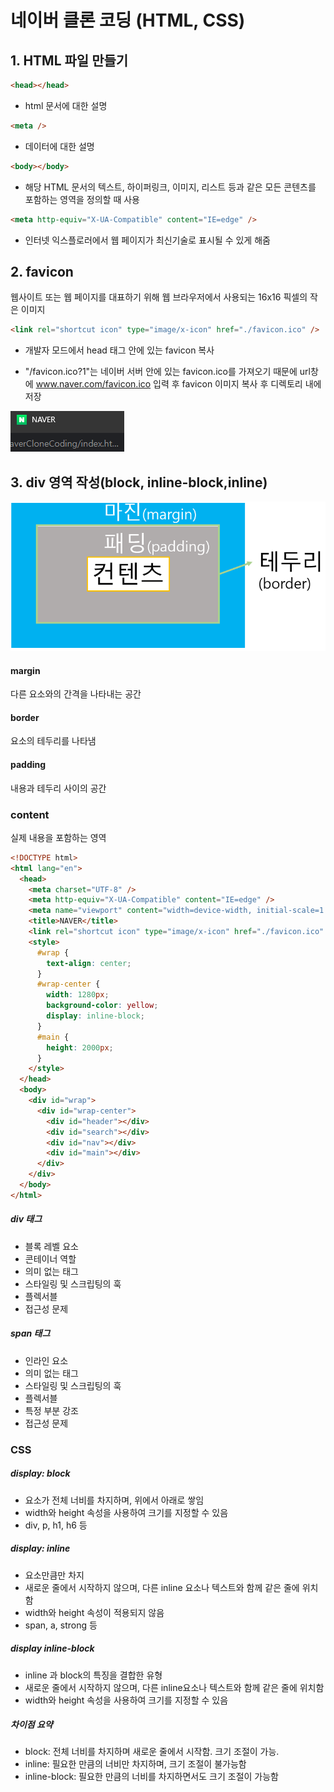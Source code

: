 # 네이버 클론 코딩 (HTML, CSS)

## 1. HTML 파일 만들기

```html
<head></head>
```

- html 문서에 대한 설명

```html
<meta />
```

- 데이터에 대한 설명

```html
<body></body>
```

- 해당 HTML 문서의 텍스트, 하이퍼링크, 이미지, 리스트 등과 같은 모든 콘텐츠를 포함하는 영역을 정의할 때 사용

```html
<meta http-equiv="X-UA-Compatible" content="IE=edge" />
```

- 인터넷 익스플로러에서 웹 페이지가 최신기술로 표시될 수 있게 해줌

## 2. favicon

웹사이트 또는 웹 페이지를 대표하기 위해 웹 브라우저에서 사용되는 16x16 픽셀의 작은 이미지

```html
<link rel="shortcut icon" type="image/x-icon" href="./favicon.ico" />
```

- 개발자 모드에서 head 태그 안에 있는 favicon 복사

- "/favicon.ico?1"는 네이버 서버 안에 있는 favicon.ico를 가져오기 때문에
  url창에 www.naver.com/favicon.ico 입력 후 favicon 이미지 복사 후 디렉토리 내에 저장

![Alt text](image-3.png)

## 3. div 영역 작성(block, inline-block,inline)

![Alt text](image-2.png)

#### margin

다른 요소와의 간격을 나타내는 공간

#### border

요소의 테두리를 나타냄

#### padding

내용과 테두리 사이의 공간

### content

실제 내용을 포함하는 영역

```html
<!DOCTYPE html>
<html lang="en">
  <head>
    <meta charset="UTF-8" />
    <meta http-equiv="X-UA-Compatible" content="IE=edge" />
    <meta name="viewport" content="width=device-width, initial-scale=1.0" />
    <title>NAVER</title>
    <link rel="shortcut icon" type="image/x-icon" href="./favicon.ico" />
    <style>
      #wrap {
        text-align: center;
      }
      #wrap-center {
        width: 1280px;
        background-color: yellow;
        display: inline-block;
      }
      #main {
        height: 2000px;
      }
    </style>
  </head>
  <body>
    <div id="wrap">
      <div id="wrap-center">
        <div id="header"></div>
        <div id="search"></div>
        <div id="nav"></div>
        <div id="main"></div>
      </div>
    </div>
  </body>
</html>
```

##### div 태그

- 블록 레벨 요소
- 콘테이너 역할
- 의미 없는 태그
- 스타일링 및 스크립팅의 훅
- 플렉서블
- 접근성 문제

##### span 태그

- 인라인 요소
- 의미 없는 태그
- 스타일링 및 스크립팅의 훅
- 플렉서블
- 특정 부분 강조
- 접근성 문제

### CSS
##### display: block
- 요소가 전체 너비를 차지하며, 위에서 아래로 쌓임
- width와 height 속성을 사용하여 크기를 지정할 수 있음
- div, p, h1, h6 등

##### display: inline
- 요소만큼만 차지
- 새로운 줄에서 시작하지 않으며, 다른 inline 요소나 텍스트와 함께 같은 줄에 위치함
- width와 height 속성이 적용되지 않음
- span, a, strong 등

##### display inline-block
- inline 과 block의 특징을 결합한 유형
- 새로운 줄에서 시작하지 않으며, 다른 inline요소나 텍스트와 함께 같은 줄에
위치함
- width와 height 속성을 사용하여 크기를 지정할 수 있음

##### 차이점 요약

- block: 전체 너비를 차지하며 새로운 줄에서 시작함. 크기 조절이 가능.
- inline: 필요한 만큼의 너비만 차지하며, 크기 조절이 불가능함
- inline-block: 필요한 만큼의 너비를 차지하면서도 크기 조절이 가능함



